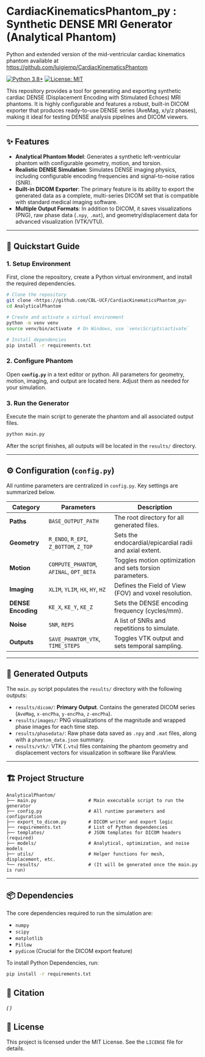 # CardiacKinematicsPhantom_py : Synthetic DENSE MRI Generator (Analytical Phantom)
Python and extended version of the mid-ventricular cardiac kinematics phantom available at https://github.com/luigiemp/CardiacKinematicsPhantom

[![Python 3.8+](https://img.shields.io/badge/Python-3.8+-blue.svg)](https://www.python.org/downloads/)
[![License: MIT](https://img.shields.io/badge/License-MIT-yellow.svg)](https://opensource.org/licenses/MIT)

This repository provides a tool for generating and exporting synthetic cardiac DENSE (Displacement Encoding with Stimulated Echoes) MRI phantoms. It is highly configurable and features a robust, built-in DICOM exporter that produces ready-to-use DENSE series (AveMag, x/y/z phases), making it ideal for testing DENSE analysis pipelines and DICOM viewers.

---

## ✨ Features

* **Analytical Phantom Model**: Generates a synthetic left-ventricular phantom with configurable geometry, motion, and torsion.
* **Realistic DENSE Simulation**: Simulates DENSE imaging physics, including configurable encoding frequencies and signal-to-noise ratios (SNR).
* **Built-in DICOM Exporter**: The primary feature is its ability to export the generated data as a complete, multi-series DICOM set that is compatible with standard medical imaging software.
* **Multiple Output Formats**: In addition to DICOM, it saves visualizations (PNG), raw phase data (`.npy`, `.mat`), and geometry/displacement data for advanced visualization (VTK/VTU).

---

## 🚀 Quickstart Guide

### 1. Setup Environment

First, clone the repository, create a Python virtual environment, and install the required dependencies.

```bash
# Clone the repository
git clone <https://github.com/CBL-UCF/CardiacKinematicsPhantom_py>
cd AnalyticalPhantom

# Create and activate a virtual environment
python -m venv venv
source venv/bin/activate  # On Windows, use `venv\Scripts\activate`

# Install dependencies
pip install -r requirements.txt
```

### 2. Configure Phantom

Open **`config.py`** in a text editor or python. All parameters for geometry, motion, imaging, and output are located here. Adjust them as needed for your simulation.

### 3. Run the Generator

Execute the main script to generate the phantom and all associated output files.

```bash
python main.py
```
After the script finishes, all outputs will be located in the `results/` directory.

---

## ⚙️ Configuration (`config.py`)

All runtime parameters are centralized in `config.py`. Key settings are summarized below.

| Category             | Parameters                                           | Description                                      |
| -------------------- | ---------------------------------------------------- | ------------------------------------------------ |
| **Paths** | `BASE_OUTPUT_PATH`                                    | The root directory for all generated files.      |
| **Geometry** | `R_ENDO`, `R_EPI`, `Z_BOTTOM`, `Z_TOP`             | Sets the endocardial/epicardial radii and axial extent. |
| **Motion** | `COMPUTE_PHANTOM`, `AFINAL`, `OPT_BETA`              | Toggles motion optimization and sets torsion parameters. |
| **Imaging** | `XLIM`, `YLIM`, `HX`, `HY`, `HZ`                    | Defines the Field of View (FOV) and voxel resolution. |
| **DENSE Encoding** | `KE_X`, `KE_Y`, `KE_Z`                       | Sets the DENSE encoding frequency (cycles/mm).   |
| **Noise** | `SNR`, `REPS`                                         | A list of SNRs and repetitions to simulate.      |
| **Outputs** | `SAVE_PHANTOM_VTK`, `TIME_STEPS`                    | Toggles VTK output and sets temporal sampling.   |

---

## 📁 Generated Outputs

The `main.py` script populates the `results/` directory with the following outputs:

* `results/dicom/`: **Primary Output**. Contains the generated DICOM series (`AveMag`, `x-encPha`, `y-encPha`, `z-encPha`).
* `results/images/`: PNG visualizations of the magnitude and wrapped phase images for each time step.
* `results/phasedata/`: Raw phase data saved as `.npy` and `.mat` files, along with a `phantom_data.json` summary.
* `results/vtk/`: VTK (`.vtu`) files containing the phantom geometry and displacement vectors for visualization in software like ParaView.

---

## 🏗️ Project Structure

```
AnalyticalPhantom/
├── main.py                   # Main executable script to run the generator
├── config.py                 # All runtime parameters and configuration
├── export_to_dicom.py        # DICOM writer and export logic
├── requirements.txt          # List of Python dependencies
├── templates/                # JSON templates for DICOM headers (required)
├── models/                   # Analytical, optimization, and noise models
├── utils/                    # Helper functions for mesh, displacement, etc.
└── results/                  # (It will be generated once the main.py is run)
```

---

## 📦 Dependencies

The core dependencies required to run the simulation are:

* `numpy`
* `scipy`
* `matplotlib`
* `Pillow`
* `pydicom` (Crucial for the DICOM export feature)

To install Python Dependencies, run:
```bash
pip install -r requirements.txt
```

## 📖 Citation

*(                                 )*

## 🔑 License

This project is licensed under the MIT License. See the `LICENSE` file for details.

